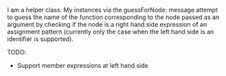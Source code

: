 I am a helper class. My instances via the guessForNode: message attempt to guess the name of the function corresponding to the node passed as an argument by checking if the node is a right hand side expression of an assignment pattern (currently only  the case when the left hand side is an identifier is supported).

TODO:
- Support  member expressions at left hand side